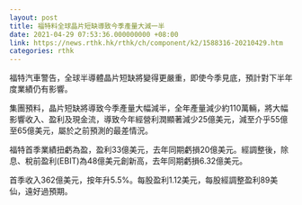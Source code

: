 ```yaml
---
layout: post
title: 福特料全球晶片短缺導致今季產量大減一半
date: 2021-04-29 07:53:36.000000000 +08:00
link: https://news.rthk.hk/rthk/ch/component/k2/1588316-20210429.htm
categories: rthk
---
```


福特汽車警告，全球半導體晶片短缺將變得更嚴重，即使今季見底，預計對下半年度業績仍有影響。

集團預料，晶片短缺將導致今季產量大幅減半，全年產量減少約110萬輛，將大幅影響收入、盈利及現金流，導致今年經營利潤顯著減少25億美元，減至介乎55億至65億美元，屬於之前預測的最差情況。

福特首季業績扭虧為盈，盈利33億美元，去年同期虧損20億美元。經調整後，除息、稅前盈利(EBIT)為48億美元創新高，去年同期虧損6.32億美元。

首季收入362億美元，按年升5.5%。每股盈利1.12美元，每股經調整盈利89美仙，遠好過預期。
